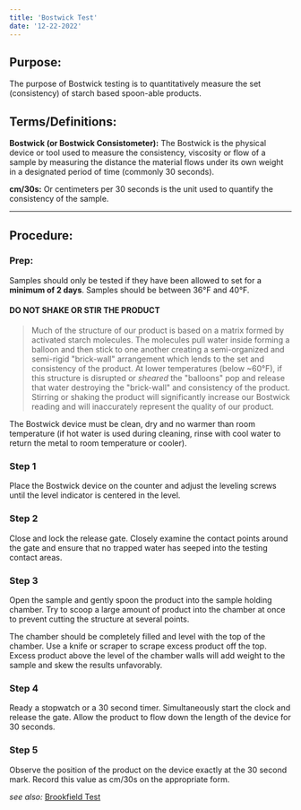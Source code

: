 ```yaml
---
title: 'Bostwick Test'
date: '12-22-2022'
---
```


## Purpose:
The purpose of Bostwick testing is to quantitatively measure the set (consistency) of starch based spoon-able products.

## Terms/Definitions:

**Bostwick (or Bostwick Consistometer):** The Bostwick is the physical device or tool used to measure the consistency, viscosity or flow of a sample by measuring the distance the material flows under its own weight in a designated period of time (commonly 30 seconds).

**cm/30s:** Or centimeters per 30 seconds is the unit used to quantify the consistency of the sample.

***

## Procedure:

### Prep:
Samples should only be tested if they have been allowed to set for a **minimum of 2 days**. Samples should be between 36&deg;F and 40&deg;F.
#### **DO NOT SHAKE OR STIR THE PRODUCT**
> Much of the structure of our product is based on a matrix formed by activated starch molecules. The molecules pull water inside forming a balloon and then stick to one another creating a semi-organized and semi-rigid &quot;brick-wall&quot; arrangement which lends to the set and consistency of the product. At lower temperatures (below ~60&deg;F), if this structure is disrupted or *sheared* the &quot;balloons&quot; pop and release that water destroying the &quot;brick-wall&quot; and consistency of the product. Stirring or shaking the product will significantly increase our Bostwick reading and will inaccurately represent the quality of our product.

The Bostwick device must be clean, dry and no warmer than room temperature (if hot water is used during cleaning, rinse with cool water to return the metal to room temperature or cooler).

### Step 1
Place the Bostwick device on the counter and adjust the leveling screws until the level indicator is centered in the level.

### Step 2
Close and lock the release gate. Closely examine the contact points around the gate and ensure that no trapped water has seeped into the testing contact areas.

### Step 3
Open the sample and gently spoon the product into the sample holding chamber. Try to scoop a large amount of product into the chamber at once to prevent cutting the structure at several points.

The chamber should be completely filled and level with the top of the chamber. Use a knife or scraper to scrape excess product off the top. Excess product above the level of the chamber walls will add weight to the sample and skew the results unfavorably.

### Step 4
Ready a stopwatch or a 30 second timer. Simultaneously start the clock and release the gate. Allow the product to flow down the length of the device for 30 seconds.

### Step 5
Observe the position of the product on the device exactly at the 30 second mark. Record this value as cm/30s on the appropriate form.

*see also:* [Brookfield Test](/wiki/articles/brookfield)
